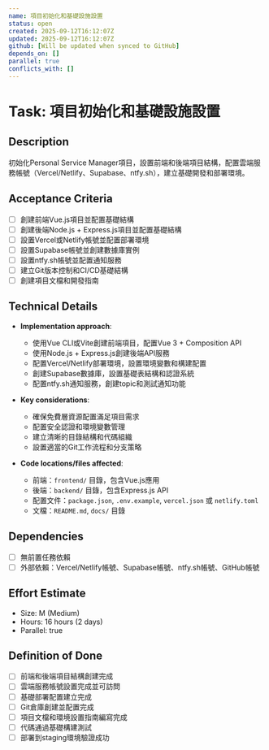 ```yaml
---
name: 項目初始化和基礎設施設置
status: open
created: 2025-09-12T16:12:07Z
updated: 2025-09-12T16:12:07Z
github: [Will be updated when synced to GitHub]
depends_on: []
parallel: true
conflicts_with: []
---
```


# Task: 項目初始化和基礎設施設置

## Description
初始化Personal Service Manager項目，設置前端和後端項目結構，配置雲端服務帳號（Vercel/Netlify、Supabase、ntfy.sh），建立基礎開發和部署環境。

## Acceptance Criteria
- [ ] 創建前端Vue.js項目並配置基礎結構
- [ ] 創建後端Node.js + Express.js項目並配置基礎結構
- [ ] 設置Vercel或Netlify帳號並配置部署環境
- [ ] 設置Supabase帳號並創建數據庫實例
- [ ] 設置ntfy.sh帳號並配置通知服務
- [ ] 建立Git版本控制和CI/CD基礎結構
- [ ] 創建項目文檔和開發指南

## Technical Details
- **Implementation approach**: 
  - 使用Vue CLI或Vite創建前端項目，配置Vue 3 + Composition API
  - 使用Node.js + Express.js創建後端API服務
  - 配置Vercel/Netlify部署環境，設置環境變數和構建配置
  - 創建Supabase數據庫，設置基礎表結構和認證系統
  - 配置ntfy.sh通知服務，創建topic和測試通知功能

- **Key considerations**:
  - 確保免費層資源配置滿足項目需求
  - 配置安全認證和環境變數管理
  - 建立清晰的目錄結構和代碼組織
  - 設置適當的Git工作流程和分支策略

- **Code locations/files affected**:
  - 前端：`frontend/` 目錄，包含Vue.js應用
  - 後端：`backend/` 目錄，包含Express.js API
  - 配置文件：`package.json`, `.env.example`, `vercel.json` 或 `netlify.toml`
  - 文檔：`README.md`, `docs/` 目錄

## Dependencies
- [ ] 無前置任務依賴
- [ ] 外部依賴：Vercel/Netlify帳號、Supabase帳號、ntfy.sh帳號、GitHub帳號

## Effort Estimate
- Size: M (Medium)
- Hours: 16 hours (2 days)
- Parallel: true

## Definition of Done
- [ ] 前端和後端項目結構創建完成
- [ ] 雲端服務帳號設置完成並可訪問
- [ ] 基礎部署配置建立完成
- [ ] Git倉庫創建並配置完成
- [ ] 項目文檔和環境設置指南編寫完成
- [ ] 代碼通過基礎構建測試
- [ ] 部署到staging環境驗證成功
